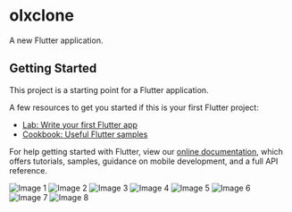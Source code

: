 # olxclone

A new Flutter application.

## Getting Started

This project is a starting point for a Flutter application.

A few resources to get you started if this is your first Flutter project:

- [Lab: Write your first Flutter app](https://flutter.dev/docs/get-started/codelab)
- [Cookbook: Useful Flutter samples](https://flutter.dev/docs/cookbook)

For help getting started with Flutter, view our
[online documentation](https://flutter.dev/docs), which offers tutorials,
samples, guidance on mobile development, and a full API reference.

![Image 1](prints/img1.png) ![Image 2](prints/img2.png) ![Image 3](prints/img3.png) ![Image 4](prints/img4.png) ![Image 5](prints/img5.png) ![Image 6](prints/img6.png) ![Image 7](prints/img7.png) ![Image 8](prints/img8.png)
 
